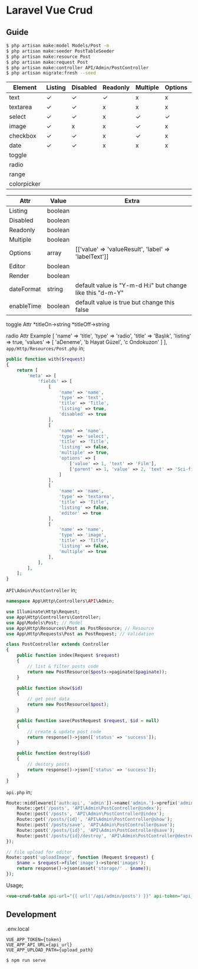 # Laravel Vue Crud

## Guide

```bash
$ php artisan make:model Models/Post -m
$ php artisan make:seeder PostTableSeeder
$ php artisan make:resource Post
$ php artisan make:request Post
$ php artisan make:controller API/Admin/PostController
$ php artisan migrate:fresh --seed
```

| Element  | Listing | Disabled | Readonly | Multiple | Options | Editor | Render | dateFormat | enableTime |
| -------- | ------- | -------- | -------- | -------- | ------- | ------ | ------ | ---------- | ---------- |
| text     | ✓       | ✓        | ✓        | x        | x       | x      | x      | x          | x          | 
| textarea | ✓       | ✓        | x        | x        | x       | ✓      | ✓      | x          | x          | 
| select   | ✓       | ✓        | x        | ✓        | ✓       | x      | x      | x          | x          |
| image    | ✓       | x        | x        | ✓        | x       | x      | x      | x          | x          |
| checkbox | ✓       | ✓        | x        | ✓        | x       | x      | x      | x          | x          |
| date     | ✓       | ✓        | x        | x        | x       | x      | x      | ✓          | ✓          |
| toggle
| radio
| range
| colorpicker




| Attr         | Value   | Extra                                                      |
| ------------ | ------- | ---------------------------------------------------------- |
| Listing      | boolean |                                                            |
| Disabled     | boolean |                                                            |
| Readonly     | boolean |                                                            |
| Multiple     | boolean |                                                            |
| Options      | array   | [['value' => 'valueResult', 'label' => 'labelText']]       |
| Editor       | boolean |                                                            |
| Render       | boolean |                                                            |
| dateFormat   | string  | default value is "Y-m-d H:i" but change like this "d-m-Y"  |
| enableTime   | boolean | default value is true but change this false                |

toggle Attr
*titleOn->string
*titleOff->string

radio Attr Example
[
    'name' => 'title', 
    'type' => 'radio', 
    'title' => 'Başlık', 
    'listing' => true,
    'values' => [
        'aDeneme',
        'b Hayat Güzel',
        'c Ondokuzon'
    ]
],
`app/Http/Resources/Post.php` in;

```php
public function with($request)
{
    return [
        'meta' => [
            'fields' => [
                [
                    'name' => 'name',
                    'type' => 'text',
                    'title' => 'Title',
                    'listing' => true,
                    'disabled' => true
                ],
                [
                    'name' => 'name',
                    'type' => 'select',
                    'title' => 'Title',
                    'listing' => false,
                    'multiple' => true,
                    'options' => [
                        ['value' => 1, 'text' => 'Film'],
                        ['parent' => 1, 'value' => 2, 'text' => 'Sci-fi'],
                    ]
                ],
                [
                    'name' => 'name',
                    'type' => 'textarea',
                    'title' => 'Title',
                    'listing' => false,
                    'editor' => true
                ],
                [
                    'name' => 'name',
                    'type' => 'image',
                    'title' => 'Title',
                    'listing' => false,
                    'multiple' => true
                ],
            ],
        ],
    ];
}
```

`API\Admin\PostController` in;

```php
namespace App\Http\Controllers\API\Admin;

use Illuminate\Http\Request;
use App\Http\Controllers\Controller;
use App\Models\Post; // Model
use App\Http\Resources\Post as PostResource; // Resource
use App\Http\Requests\Post as PostRequest; // Validation

class PostController extends Controller
{
    public function index(Request $request)
    {
        // list & filter posts code
        return new PostResource($posts->paginate($paginate));
    }

    public function show($id)
    {
        // get post data
        return new PostResource($post);
    }

    public function save(PostRequest $request, $id = null)
    {
        // create & update post code
        return response()->json(['status' => 'success']);
    }

    public function destroy($id)
    {
        // destory posts
        return response()->json(['status' => 'success']);
    }
}

```

`api.php` in;

```php
Route::middleware(['auth:api', 'admin'])->name('admin.')->prefix('admin')->group(function () {
    Route::get('/posts', 'API\Admin\PostController@index');
    Route::post('/posts', 'API\Admin\PostController@index');
    Route::get('/posts/{id}', 'API\Admin\PostController@show');
    Route::post('/posts/save', 'API\Admin\PostController@save');
    Route::post('/posts/{id}', 'API\Admin\PostController@save');
    Route::post('/posts/{id}/destroy', 'API\Admin\PostController@destroy');
});

// file upload for editor
Route::post('uploadImage', function (Request $request) {
    $name = $request->file('image')->store('images');
    return response()->json(asset('storage/' . $name));
});
```

Usage;

```html
<vue-crud-table api-url="{{ url('/api/admin/posts') }}" api-token="api_token" upload-path="{{ url('api/uploadImage') }}" />
```

## Development

.env.local

```
VUE_APP_TOKEN={token}
VUE_APP_API_URL={api_url}
VUE_APP_UPLOAD_PATH={upload_path}
```

```bash
$ npm run serve
```
